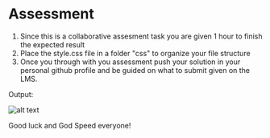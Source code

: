 # Assessment

1. Since this is a collaborative assesment task you are given 1 hour to finish the expected result
2. Place the style.css file in a folder "css" to organize your file structure
3. Once you through with you assessment push your solution in your personal github profile and be guided on what to submit given on the LMS.

Output:

![alt text](http://url/to/img.png)

Good luck and God Speed everyone!
